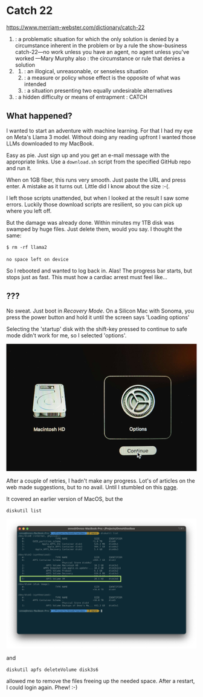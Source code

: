 # Catch 22

https://www.merriam-webster.com/dictionary/catch-22

1. : a problematic situation for which the only solution is denied by a circumstance inherent in the problem or by a rule
the show-business catch-22—no work unless you have an agent, no agent unless you've worked
—Mary Murphy
also : the circumstance or rule that denies a solution
2.
    1. : an illogical, unreasonable, or senseless situation
    2. : a measure or policy whose effect is the opposite of what was intended
    3. : a situation presenting two equally undesirable alternatives
3. : a hidden difficulty or means of entrapment : CATCH

## What happened?

I wanted to start an adventure with machine learning. For that I had my eye on Meta's Llama 3 model. Without doing any reading upfront I wanted those LLMs downloaded to my MacBook.

Easy as pie. Just sign up and you get an e-mail message with the appropriate links. Use a `download.sh` script from the specified GitHub repo and run it.

When on 1GB fiber, this runs very smooth. Just paste the URL and press enter. A mistake as it turns out. Little did I know about the size :-(.

I left those scripts unattended, but when I looked at the result I saw some errors. Luckily those download scripts are resilient, so you can pick up where you left off.

But the damage was already done. Within minutes my 1TB disk was swamped by huge files. Just delete them, would you say. I thought the same:

```shell
$ rm -rf llama2

no space left on device
```

So I rebooted and wanted to log back in. Alas! The progress bar starts, but stops just as fast. This must how a cardiac arrest must feel like...

## ???

No sweat. Just boot in *Recovery Mode*. On a Silicon Mac with Sonoma, you press the power button and hold it until the screen says 'Loading options'

Selecting the 'startup' disk with the shift-key pressed to continue to safe mode didn't work for me, so I selected 'options'.

![Screenshot MacOS Recovery Screen](../images/Catch22/macos-recovery-mode-startup-options.jpg)

After a couple of retries, I hadn't make any progress. Lot's of articles on the web made suggestions, but to no avail. Until I stumbled on this [page](https://eduardo-pinheiro.medium.com/your-mac-doesnt-restart-due-to-no-space-left-on-device-27adf777619d).

It covered an earlier version of MacOS, but the 

```shell
diskutil list
```
![Screenshot Terminal Window](../images/Catch22/diskutil-output.png)

and

```shell
diskutil apfs deleteVolume disk3s6
```

allowed me to remove the files freeing up the needed space. After a restart, I could login again. Phew! :-)
